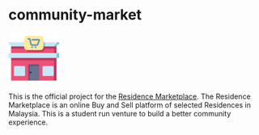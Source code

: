 # community-market

<img src="favicon/favicon.png" height="100" width="100"  alt="Logo">

This is the official project for the <a href="https://myresidence.shop">Residence Marketplace</a>. The Residence Marketplace is an online Buy and Sell platform of selected Residences in Malaysia. This is a student run venture to build a better community experience.